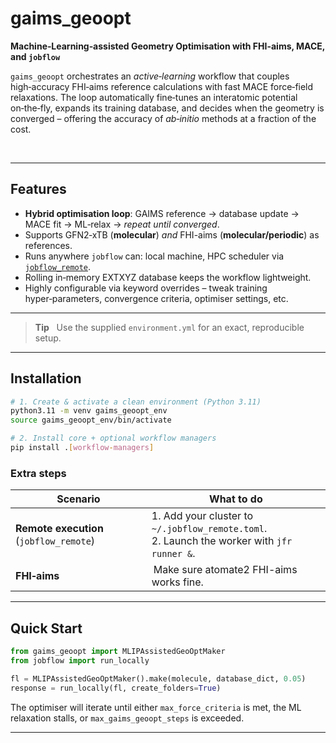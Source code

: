 # gaims_geoopt

**Machine‑Learning‑assisted Geometry Optimisation with FHI-aims, MACE, and `jobflow`**

`gaims_geoopt` orchestrates an *active‑learning* workflow that couples high‑accuracy
FHI‑aims reference calculations with fast MACE force‑field
relaxations.  The loop automatically fine‑tunes an interatomic
potential on‑the‑fly, expands its training database, and decides when the
geometry is converged – offering the accuracy of *ab‑initio* methods at a
fraction of the cost.

<br>

---

## Features

- **Hybrid optimisation loop**: GAIMS reference → database update → MACE fit →
  ML‑relax → *repeat until converged*.
- Supports GFN2‑xTB (**molecular**) *and* FHI-aims (**molecular/periodic**) as references.
- Runs anywhere `jobflow` can: local machine, HPC scheduler via
  [`jobflow_remote`](https://materialsproject.github.io/jobflow-remote/).
- Rolling in‑memory EXTXYZ database keeps the workflow lightweight.
- Highly configurable via keyword overrides – tweak training hyper‑parameters,
  convergence criteria, optimiser settings, etc.

---

> **Tip**   Use the supplied `environment.yml` for an exact, reproducible setup.

---

## Installation

```bash
# 1. Create & activate a clean environment (Python 3.11)
python3.11 -m venv gaims_geoopt_env
source gaims_geoopt_env/bin/activate

# 2. Install core + optional workflow managers
pip install .[workflow-managers]
```

### Extra steps

| Scenario            | What to do                                                                 |
|---------------------|-----------------------------------------------------------------------------|
| **Remote execution** (`jobflow_remote`) | 1. Add your cluster to `~/.jobflow_remote.toml`.<br>2. Launch the worker with `jfr runner &`. |
| **FHI‑aims**        | Make sure atomate2 FHI-aims works fine.|

---

## Quick Start

```python
from gaims_geoopt import MLIPAssistedGeoOptMaker
from jobflow import run_locally

fl = MLIPAssistedGeoOptMaker().make(molecule, database_dict, 0.05)
response = run_locally(fl, create_folders=True)
```

The optimiser will iterate until either `max_force_criteria` is met, the ML
relaxation stalls, or `max_gaims_geoopt_steps` is exceeded.

---

